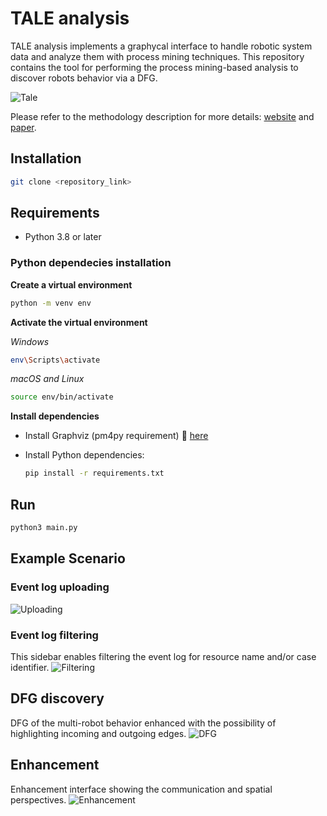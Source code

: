# TALE analysis #
TALE analysis implements a graphycal interface to handle robotic system data and analyze them with process mining techniques. This repository contains the tool for performing the process mining-based analysis to discover robots behavior via a DFG.

![Tale](/docs/imgs/logo.png)

Please refer to the methodology description for more details: [website](https://pros.unicam.it/tale/) and [paper](https://link.springer.com/chapter/10.1007/978-3-031-46587-1_7).

## Installation
```bash
git clone <repository_link>
```

## Requirements
- Python 3.8 or later

### Python dependecies installation

**Create a virtual environment**
```bash
python -m venv env
```

**Activate the virtual environment**

_Windows_
```bash
env\Scripts\activate
```

_macOS and Linux_

```bash
source env/bin/activate
```

**Install dependencies**

* Install Graphviz (pm4py requirement) 🔗 [here](https://graphviz.org/download/)

* Install Python dependencies:

    ```bash
    pip install -r requirements.txt
    ```

## Run
```bash
python3 main.py  
```


## Example Scenario

### Event log uploading
![Uploading](/docs/imgs/log_upload.png)

### Event log filtering
This sidebar enables filtering the event log for resource name and/or case identifier.
![Filtering](/docs/imgs/filtering.png)

## DFG discovery
DFG of the multi-robot behavior enhanced with the possibility of highlighting incoming and outgoing edges.
![DFG](/docs/imgs/dfg.png)

## Enhancement
Enhancement interface showing the communication and spatial perspectives.
![Enhancement](/docs/imgs/enhancement.png)